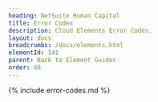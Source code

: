 ```yaml
---
heading: NetSuite Human Capital
title: Error Codes
description: Cloud Elements Error Codes.
layout: docs
breadcrumbs: /docs/elements.html
elementId: 141
parent: Back to Element Guides
order: 40
---
```


{% include error-codes.md %}
